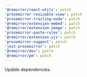 ```yaml
---
'@remirror/react-utils': patch
'prosemirror-resizable-view': patch
'prosemirror-trailing-node': patch
'@remirror/extension-embed': patch
'@remirror/extension-image': patch
'prosemirror-paste-rules': patch
'@remirror/extension-yjs': patch
'prosemirror-suggest': patch
'jest-prosemirror': patch
'@remirror/dev': patch
'@remirror/pm': patch
---
```


Update dependencies.
